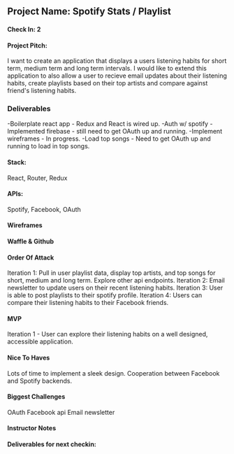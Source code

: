 ## Project Name: Spotify Stats / Playlist 

#### Check In: 2

#### Project Pitch:
I want to create an application that displays a users listening habits for short term, medium term and long term intervals. I would like to extend this application to also allow a user to recieve email updates about their listening habits, create playlists based on their top artists and compare against friend's listening habits. 

### Deliverables
-Boilerplate react app - Redux and React is wired up. 
-Auth w/ spotify - Implemented firebase - still need to get OAuth up and running. 
-Implement wireframes - In progress.
-Load top songs - Need to get OAuth up and running to load in top songs. 

#### Stack:
React, Router, Redux

#### APIs:
Spotify, Facebook, OAuth

#### Wireframes

#### Waffle & Github


#### Order Of Attack
Iteration 1: Pull in user playlist data, display top artists, and top songs for short, medium and long term. Explore other api endpoints. 
Iteration 2: Email newsletter to update users on their recent listening habits. 
Iteration 3: User is able to post playlists to their spotify profile. 
Iteration 4: Users can compare their listening habits to their Facebook friends. 

#### MVP
Iteration 1 - User can explore their listening habits on a well designed, accessible application.

#### Nice To Haves
Lots of time to implement a sleek design. 
Cooperation between Facebook and Spotify backends. 

#### Biggest Challenges
OAuth
Facebook api
Email newsletter

#### Instructor Notes

#### Deliverables for next checkin:
